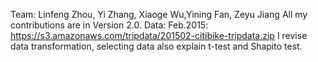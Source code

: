 Team: Linfeng Zhou, Yi Zhang, Xiaoge Wu,Yining Fan, Zeyu Jiang
All my contributions are in Version 2.0. Data: Feb.2015: https://s3.amazonaws.com/tripdata/201502-citibike-tripdata.zip
I revise data transformation, selecting data
also explain t-test and Shapito test.
